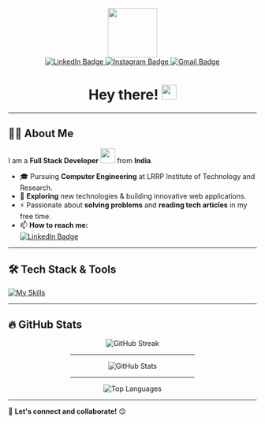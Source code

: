 <div id="header" align="center">
  <img src="https://media.giphy.com/media/M9gbBd9nbDrOTu1Mqx/giphy.gif" width="100"/>
</div>

<div id="badges" align="center">
  <a href="https://www.linkedin.com/in/aryanpatel1066/">
    <img src="https://img.shields.io/badge/LinkedIn-0077B5?style=for-the-badge&logo=linkedin&logoColor=white" alt="LinkedIn Badge"/>
  </a>
  <a href="https://www.instagram.com/Aryanpatel1066/">
    <img src="https://img.shields.io/badge/Instagram-E4405F?style=for-the-badge&logo=instagram&logoColor=white" alt="Instagram Badge"/>
  </a>
  <a href="mailto:aryanpatel1248@gmail.com">
    <img src="https://img.shields.io/badge/Gmail-D14836?style=for-the-badge&logo=gmail&logoColor=white" alt="Gmail Badge"/>
  </a>
</div>

<h1 align="center">
  Hey there! 
  <img src="https://media.giphy.com/media/hvRJCLFzcasrR4ia7z/giphy.gif" width="30px"/>
</h1>

---

## 👨‍💻 About Me  
I am a **Full Stack Developer** <img src="https://media.giphy.com/media/WUlplcMpOCEmTGBtBW/giphy.gif" width="30"> from **India**.  

- 🎓 Pursuing **Computer Engineering** at LRRP Institute of Technology and Research.  
- 🌱 **Exploring** new technologies & building innovative web applications.  
- ⚡ Passionate about **solving problems** and **reading tech articles** in my free time.  
- 📫 **How to reach me:**  
  [![LinkedIn Badge](https://img.shields.io/badge/-Aryan%20Patel-blue?style=flat&logo=Linkedin&logoColor=white)](https://www.linkedin.com/in/aryanpatel1066/)

---

## 🛠️ Tech Stack & Tools  
[![My Skills](https://skillicons.dev/icons?i=html,css,tailwind,js,react,mongodb,express,nodejs,python,mysql,git,github,linux)](https://skillicons.dev)

---

## 🔥 GitHub Stats  

<div align="center">
  <img src="https://github-readme-streak-stats.herokuapp.com?user=Aryanpatel1066&theme=tokyonight&hide_border=true" alt="GitHub Streak" />
  <hr width="50%">
  <img src="https://github-readme-stats.vercel.app/api?username=Aryanpatel1066&show_icons=true&theme=tokyonight&hide_border=true" alt="GitHub Stats" />
  <hr width="50%">
  <img src="https://github-readme-stats.vercel.app/api/top-langs/?username=Aryanpatel1066&layout=compact&theme=tokyonight&hide_border=true" alt="Top Languages" />
</div>

---

🚀 **Let's connect and collaborate!** 😊  
